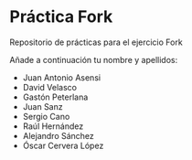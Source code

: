 ﻿# Práctica Fork
Repositorio de prácticas para el ejercicio Fork

Añade a continuación tu nombre y apellidos: 
+ Juan Antonio Asensi
+ David Velasco
+ Gastón Peterlana
+ Juan Sanz
+ Sergio Cano
+ Raúl Hernández
+ Alejandro Sánchez
+ Óscar Cervera López